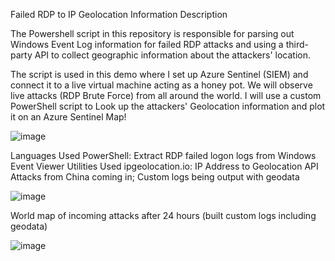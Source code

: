 Failed RDP to IP Geolocation Information
Description

The Powershell script in this repository is responsible for parsing out Windows Event Log information for failed RDP attacks and using a third-party API to collect geographic information about the attackers' location.

The script is used in this demo where I set up Azure Sentinel (SIEM) and connect it to a live virtual machine acting as a honey pot. We will observe live attacks (RDP Brute Force) from all around the world. I will use a custom PowerShell script to Look up the attackers' Geolocation information and plot it on an Azure Sentinel Map!

![image](https://github.com/trob3/Sentinel-lab/assets/157558777/4e3b7e5a-b7d5-41bf-a77a-c5ba20c60af0)

Languages Used
PowerShell: Extract RDP failed logon logs from Windows Event Viewer
Utilities Used
ipgeolocation.io: IP Address to Geolocation API
Attacks from China coming in; Custom logs being output with geodata


![image](https://github.com/trob3/Sentinel-lab/assets/157558777/b45b3d7f-c4b4-4277-8dee-631b1308f1e3)

World map of incoming attacks after 24 hours (built custom logs including geodata)

![image](https://github.com/trob3/Sentinel-lab/assets/157558777/52243c9f-4640-41ef-8a1b-9cf8c4b41549)


